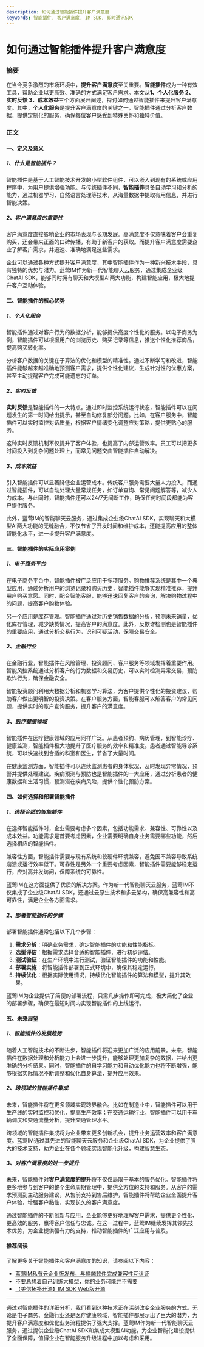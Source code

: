 ```yaml
---
description: 如何通过智能插件提升客户满意度
keywords: 智能插件, 客户满意度, IM SDK, 即时通讯SDK
---
```

# 如何通过智能插件提升客户满意度

### 摘要

在当今竞争激烈的市场环境中，**提升客户满意度**至关重要。**智能插件**成为一种有效工具，帮助企业以更高效、准确的方式满足客户需求。本文从**1、个人化服务 2、实时反馈 3、成本效益**三个方面展开阐述，探讨如何通过智能插件来提升客户满意度。其中，**个人化服务**是提升客户满意度的关键之一，智能插件通过分析客户数据，提供定制化的服务，确保每位客户感受到特殊关怀和独特价值。

### 正文

#### 一、定义及意义

##### 1、什么是智能插件？

智能插件是基于人工智能技术开发的小型软件组件，可以嵌入到现有的系统或应用程序中，为用户提供增强功能。与传统插件不同，**智能插件**具备自动学习和分析的能力，通过机器学习、自然语言处理等技术，从海量数据中提取有用信息，并进行智能决策。

##### 2、客户满意度的重要性

客户满意度直接影响企业的市场表现与长期发展。高满意度不仅意味着客户会重复购买，还会带来正面的口碑传播，有助于新客户的获取。而提升客户满意度需要企业了解客户需求，并迅速、准确地满足这些需求。

企业可以通过各种方式提升客户满意度，其中智能插件作为一种新兴技术手段，具有独特的优势与潜力。蓝莺IM作为新一代智能聊天云服务，通过集成企业级ChatAI SDK，能够同时拥有聊天和大模型AI两大功能，构建智能应用，极大地提升客户互动体验。

#### 二、智能插件的核心优势

##### 1、个人化服务

智能插件通过对客户行为的数据分析，能够提供高度个性化的服务。以电子商务为例，智能插件可以根据用户的浏览历史、购买记录等信息，推送个性化推荐商品，提高购买转化率。

分析客户数据的关键在于算法的优化和模型的精准性。通过不断学习和改进，智能插件能够越来越准确地预测客户需求，提供个性化建议，生成针对性的优惠方案，甚至主动提醒客户完成可能遗忘的订单。

##### 2、实时反馈

**实时反馈**是智能插件的一大特点。通过即时监控系统运行状态，智能插件可以在问题发生的第一时间给出提示，甚至自动修复部分问题。比如，在客户服务中，智能插件可以实时监控对话质量，根据客户情绪变化调整应对策略，提供更贴心的服务。

这种实时反馈机制不仅提升了客户体验，也提高了内部运营效率。员工可以把更多时间投入到复杂问题处理上，而常见问题交由智能插件自动解决。

##### 3、成本效益

引入智能插件可以显著降低企业运营成本。传统客户服务需要大量人力投入，而通过智能插件，可以自动处理大量常规任务，如订单查询、常见问题解答等，减少人力成本。与此同时，智能插件还可以24/7无间断工作，确保任何时间段都能为客户提供服务。

此外，蓝莺IM的智能聊天云服务，通过集成企业级ChatAI SDK，实现聊天和大模型AI两大功能的无缝融合，不仅节省了开发时间和维护成本，还能提高应用的整体智能化水平，进一步提升客户满意度。

#### 三、智能插件的实际应用案例

##### 1、电子商务平台

在电子商务平台中，智能插件被广泛应用于多项服务。购物推荐系统是其中一个典型应用，通过分析用户的浏览记录和购买历史，智能插件能够实现精准推荐，提升用户购买意愿。同时，配合智能客服，能够迅速回复客户的咨询，解决购物过程中的问题，提高客户购物体验。

另一个应用是库存管理。智能插件通过对历史销售数据的分析，预测未来销量，优化库存管理，减少缺货情况，提高客户的满意度。此外，反欺诈检测也是智能插件的重要应用，通过分析交易行为，识别可疑活动，保障交易安全。

##### 2、金融行业

在金融行业，智能插件在风险管理、投资顾问、客户服务等领域发挥着重要作用。智能风控系统通过分析客户的行为数据和交易历史，可以实时检测异常交易，预防欺诈行为，确保金融安全。

智能投资顾问利用大数据分析和机器学习算法，为客户提供个性化的投资建议，帮助客户做出更明智的投资决策。在客户服务方面，智能客服可以解答客户的常见问题，提供实时的账户查询服务，提升客户的满意度。

##### 3、医疗健康领域

智能插件在医疗健康领域的应用同样广泛。从患者预约、病历管理，到智能诊疗、健康监测，智能插件极大地提升了医疗服务的效率和精准度。患者通过智能导诊系统，可以快速找到合适的科室和医生，节省了大量时间。

在健康监测方面，智能插件可以连续监测患者的身体状况，及时发现异常情况，预警并提供处理建议。疾病预测与预防也是智能插件的一大应用，通过分析患者的健康数据和生活习惯，预测潜在疾病风险，提供个性化预防方案。

#### 四、如何选择和部署智能插件

##### 1、选择合适的智能插件

在选择智能插件时，企业需要考虑多个因素，包括功能需求、兼容性、可靠性以及成本效益。功能需求是首要考虑因素，企业需要明确自身业务需要哪些功能，然后选择相应的智能插件。

兼容性方面，智能插件需要与现有系统和软硬件环境兼容，避免因不兼容导致系统崩溃或运行效率低下。可靠性是另外一个重要考虑因素，智能插件需要能够稳定运行，应对高并发访问，保障系统的可靠性。

蓝莺IM在这方面提供了优质的解决方案。作为新一代智能聊天云服务，蓝莺IM不仅集成了企业级ChatAI SDK，还通过云原生技术和多云架构，确保高兼容性和高可靠性，满足企业各方面需求。

##### 2、部署智能插件的步骤

部署智能插件通常包括以下几个步骤：

1. **需求分析**：明确业务需求，确定智能插件的功能和性能指标。
2. **选型评估**：根据需求选择合适的智能插件，进行初步评估。
3. **测试验证**：在生产环境中进行测试，验证智能插件的功能和性能。
4. **部署实施**：将智能插件部署到正式环境中，确保其稳定运行。
5. **持续优化**：根据实际使用情况，持续优化智能插件的算法和模型，提升其效果。

蓝莺IM为企业提供了简便的部署流程，只需几步操作即可完成，极大简化了企业的部署步骤，确保在最短时间内实现智能插件的上线运行。

#### 五、未来展望

##### 1、智能插件的发展趋势

随着人工智能技术的不断进步，智能插件将迎来更加广泛的应用前景。未来，智能插件在数据处理和分析能力上会进一步提升，能够处理更加复杂的数据，并给出更准确的分析结果。同时，智能插件的自学习能力和自动优化能力也将不断增强，能够根据实际情况不断调整和优化自身算法，提升应用效果。

##### 2、跨领域的智能插件集成

未来，智能插件将在更多领域实现跨界融合。比如在制造业中，智能插件可以用于生产线的实时监控和优化，提高生产效率；在交通运输行业，智能插件可以用于车辆调度和交通流量分析，提升交通管理水平。

跨领域的智能插件集成将为企业带来更多创新机会，提升业务运营效率和客户满意度。蓝莺IM通过其先进的智能聊天云服务和企业级ChatAI SDK，为企业提供了强大的技术支持，助力企业在各个领域实现智能化升级，构建智慧生态。

##### 3、对客户满意度的进一步提升

未来，智能插件对**客户满意度的提升**将不仅仅局限于基本的服务优化。智能插件将更多地参与到客户的整个生命周期管理中，提供全方位的支持和服务。从客户的需求预测到主动服务建议，从售前支持到售后维护，智能插件将帮助企业全面提升客户体验，增强客户黏性，实现长久的客户满意度。

通过智能插件的不断创新与应用，企业能够更好地理解客户需求，提供更个性化、更高效的服务，赢得客户信任与忠诚。在这一过程中，蓝莺IM继续发挥其领先技术优势，为企业提供强有力的支持，推动智能插件的广泛应用与普及。

#### 推荐阅读

了解更多关于智能插件和客户满意度的知识，请参阅以下内容：

- [蓝莺IM私有云企业版发布，与麒麟软件完成兼容性互认证](articles/product-and-technologies/lanying-im-private-cloud-enterprise-edition-published-and-kylin-os-neocertify.html)
- [不要总想着自己训练大模型，你的业务可能并不需要](articles/Industry-development/do-not-train-your-own-llm-your-business-might-not-need-it.html)
- [【美信拓扑开源】IM SDK Web版开源](articles/product-and-technologies/maximtop-open-source-im-sdk-web-version.html)

---

通过对智能插件的详细分析，我们看到这种技术正在深刻改变企业服务的方式。无论是电子商务、金融行业还是医疗健康领域，智能插件都展示出了巨大的潜力，为提升客户满意度和优化业务流程提供了强大支撑。蓝莺IM作为新一代智能聊天云服务，通过提供企业级ChatAI SDK和集成大模型AI功能，为企业智能化建设提供了全面保障，值得企业在智能服务升级进程中加以考虑和采用。